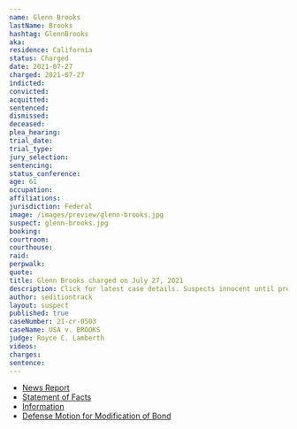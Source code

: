 ```yaml
---
name: Glenn Brooks
lastName: Brooks
hashtag: GlennBrooks
aka:
residence: California
status: Charged
date: 2021-07-27
charged: 2021-07-27
indicted:
convicted:
acquitted:
sentenced:
dismissed:
deceased:
plea_hearing:
trial_date:
trial_type:
jury_selection:
sentencing:
status_conference:
age: 61
occupation:
affiliations:
jurisdiction: Federal
image: /images/preview/glenn-brooks.jpg
suspect: glenn-brooks.jpg
booking:
courtroom:
courthouse:
raid:
perpwalk:
quote:
title: Glenn Brooks charged on July 27, 2021
description: Click for latest case details. Suspects innocent until proven guilty.
author: seditiontrack
layout: suspect
published: true
caseNumber: 21-cr-0503
caseName: USA v. BROOKS
judge: Royce C. Lamberth
videos:
charges:
sentence:
---
```

- [News Report](https://www.latimes.com/socal/daily-pilot/news/story/2021-08-02/huntington-beach-man-arrested-alleged-involvement-in-jan-6-capitol-attack-by-church-member-turned-tipster)
- [Statement of Facts](https://www.justice.gov/usao-dc/case-multi-defendant/file/1419021/download)
- [Information](https://extremism.gwu.edu/sites/g/files/zaxdzs2191/f/Glenn%20Allen%20Brooks%20Information.pdf)
- [Defense Motion for Modification of Bond](https://extremism.gwu.edu/sites/g/files/zaxdzs2191/f/Glenn%20Allen%20Brooks%20Government%20Response%20to%20Defense%20Motion%20to%20Modify%20Conditions%20of%20Release.pdf)
